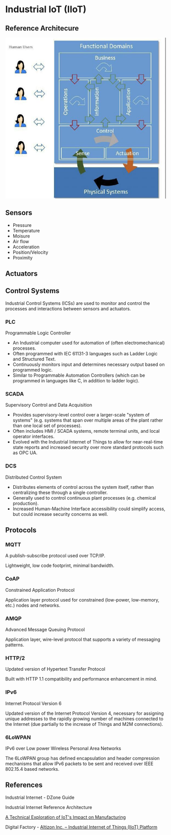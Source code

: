 # Industrial IoT (IIoT)

## Reference Architecure

![image](../../media/Industrial-IoT-(IIoT)-image1.jpg)

## Sensors

- Pressure
- Temperature
- Moisure
- Air flow
- Acceleration
- Position/Velocity
- Proximity

## Actuators

## Control Systems

Industrial Control Systems (ICSs) are used to monitor and control the processes and interactions between sensors and actuators.

### PLC

Programmable Logic Controller

- An Industrial computer used for automation of (often electromechanical) processes.
- Often programmed with IEC 61131-3 languages such as Ladder Logic and Structured Text.
- Continuously monitors input and determines necessary output based on programmed logic.
- Similar to Programmable Automation Controllers (which can be programmed in languages like C, in addition to ladder logic).

### SCADA

Supervisory Control and Data Acquisition

- Provides supervisory-level control over a larger-scale "system of systems" (e.g. systems that span over multiple areas of the plant rather than one local set of processes).
- Often includes HMI / SCADA systems, remote terminal units, and local operator interfaces.
- Evolved with the Industrial Internet of Things to allow for near-real-time state reports and increased security over more standard protocols such as OPC UA.

### DCS

Distributed Control System

- Distributes elements of control across the system itself, rather than centralizing these through a single controller.
- Generally used to control continuous plant processes (e.g. chemical production).
- Increased Human-Machine Interface accessibility could simplify access, but could increase security concerns as well.

## Protocols

### MQTT

A publish-subscribe protocol used over TCP/IP.

Lightweight, low code footprint, minimal bandwidth.

### CoAP

Constrained Application Protocol

Application layer protocol used for constrained (low-power, low-memory, etc.) nodes and networks.

### AMQP

Advanced Message Queuing Protocol

Application layer, wire-level protocol that supports a variety of messaging patterns.

### HTTP/2

Updated version of Hypertext Transfer Protocol

Built with HTTP 1.1 compatibility and performance enhancement in mind.

### IPv6

Internet Protocol Version 6

Updated version of the Internet Protocol Version 4, necessary for assigning unique addresses to the rapidly growing number of machines connected to the Internet (due partially to the increase of Things and M2M connections).

### 6LoWPAN

IPv6 over Low power Wireless Personal Area Networks

The 6LoWPAN group has defined encapsulation and header compression mechanisms that allow IPv6 packets to be sent and received over IEEE 802.15.4 based networks.

## References

Industrial Internet - DZone Guide

Industrial Internet Reference Architecture

[A Technical Exploration of IoT's Impact on Manufacturing](https://www.linkedin.com/pulse/technical-exploration-iots-impact-manufacturing-ankush-rana-obuac/)

Digital Factory - [Altizon Inc. – Industrial Internet of Things (IIoT) Platform](https://altizon.com/)
